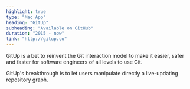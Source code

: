 ```yaml
---
highlight: true
type: "Mac App"
heading: "GitUp"
subheading: "Available on GitHub"
duration: "2015 - now"
link: "http://gitup.co"
---
```


GitUp is a bet to reinvent the Git interaction model to make it easier, safer and faster for software engineers of all levels to use Git.

GitUp's breakthrough is to let users manipulate directly a live-updating repository graph.
